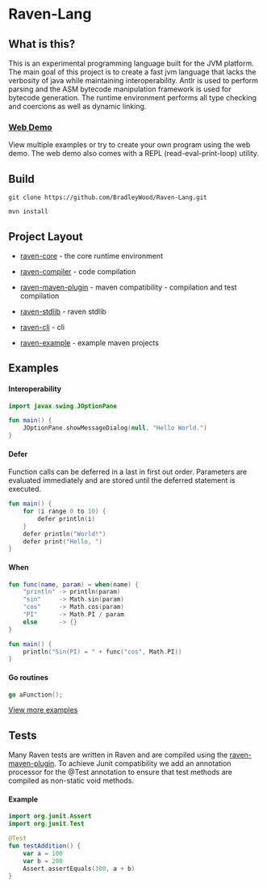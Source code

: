 # Raven-Lang

## What is this?

This is an experimental programming language built for the JVM platform. The main
goal of this project is to create a fast jvm language that lacks the verbosity
of java while maintaining interoperability. Antlr is used to perform parsing
and the ASM bytecode manipulation framework is used for bytecode generation.
The runtime environment performs all type checking and coercions as well
as dynamic linking.


### [Web Demo](http://bradleyjwood.me/raven)

View multiple examples or try to create your own program using
the web demo. The web demo also comes with a REPL (read-eval-print-loop)
utility.

## Build

```
git clone https://github.com/BradleyWood/Raven-Lang.git
```

```
mvn install
```

## Project Layout

- [raven-core](raven-core/src/main/java/org/raven/core) - the core runtime environment

- [raven-compiler](raven-compiler/src/main/java/org/raven) - code compilation

- [raven-maven-plugin](raven-maven-plugin/src/main/java/org/raven/maven) - maven compatibility - compilation and test compilation

- [raven-stdlib](raven-stdlib/src/main/raven/raven) - raven stdlib

- [raven-cli](raven-cli/src/main/java/org/raven) - cli

- [raven-example](example) - example maven projects


## Examples

#### Interoperability

```kotlin
import javax.swing.JOptionPane

fun main() {
    JOptionPane.showMessageDialog(null, "Hello World.")
}
```

#### Defer

Function calls can be deferred in a last in first out order. Parameters
are evaluated immediately and are stored until the deferred statement is executed.

```kotlin
fun main() {
    for (i range 0 to 10) {
    	defer println(i)
    }
    defer println("World!")
    defer print("Hello, ")
}
```

#### When

```kotlin
fun func(name, param) = when(name) {
    "println" -> println(param)
    "sin"     -> Math.sin(param)
    "cos"     -> Math.cos(param)
    "PI"      -> Math.PI / param
    else      -> {}
}

fun main() {
    println("Sin(PI) = " + func("cos", Math.PI))
}
```

#### Go routines


```go
go aFunction();
```

[View more examples](https://github.com/BradleyWood/TlDemo)


## Tests

Many Raven tests are written in Raven and are compiled using the
[raven-maven-plugin](raven-maven-plugin/src/main/java/org/raven/maven).
To achieve Junit compatibility we add an annotation processor for the
@Test annotation to ensure that test methods are compiled as non-static
void methods.

#### Example

```kotlin
import org.junit.Assert
import org.junit.Test

@Test
fun testAddition() {
    var a = 100
    var b = 200
    Assert.assertEquals(300, a + b)
}
```
